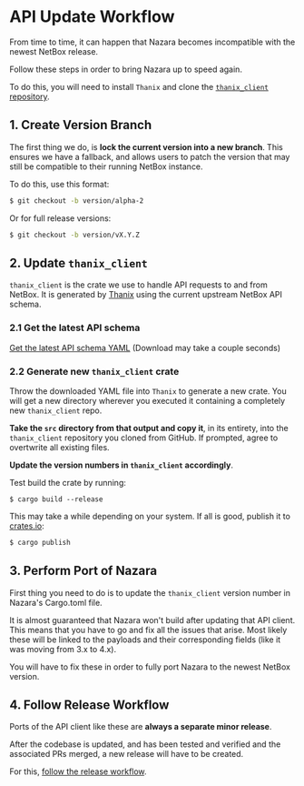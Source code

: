 # API Update Workflow

From time to time, it can happen that Nazara becomes incompatible with the newest NetBox release.

Follow these steps in order to bring Nazara up to speed again.

To do this, you will need to install `Thanix` and clone the [`thanix_client` repository](https://github.com/The-Nazara-Project/thanix_client).

## 1. Create Version Branch

The first thing we do, is **lock the current version into a new branch**.
This ensures we have a fallback, and allows users to patch the version that may still be 
compatible to their running NetBox instance.

To do this, use this format:

```bash
$ git checkout -b version/alpha-2
```

Or for full release versions:

```bash
$ git checkout -b version/vX.Y.Z
```

## 2. Update `thanix_client`

`thanix_client` is the crate we use to handle API requests to and from NetBox.
It is generated by [Thanix](https://github.com/The-Nazara-Project/Thanix) using the current upstream NetBox API schema.

### 2.1 Get the latest API schema

[Get the latest API schema YAML](https://demo.netbox.dev/api/schema) (Download may take a couple seconds)

### 2.2 Generate new `thanix_client` crate

Throw the downloaded YAML file into `Thanix` to generate a new crate. You will get a new directory
wherever you executed it containing a completely new `thanix_client` repo.

**Take the `src` directory from that output and copy it**, in its entirety, into the `thanix_client` repository
you cloned from GitHub. If prompted, agree to overtwrite all existing files.

**Update the version numbers in `thanix_client` accordingly**.

Test build the crate by running:

```
$ cargo build --release
```

This may take a while depending on your system.
If all is good, publish it to [crates.io](https://crates.io/crates/thanix_client):

```bash
$ cargo publish
```

## 3. Perform Port of Nazara

First thing you need to do is to update the `thanix_client` version number in Nazara's Cargo.toml file.

It is almost guaranteed that Nazara won't build after updating that API client.
This means that you have to go and fix all the issues that arise. Most likely these will be linked to the payloads
and their corresponding fields (like it was moving from 3.x to 4.x).

You will have to fix these in order to fully port Nazara to the newest NetBox version.

## 4. Follow Release Workflow

Ports of the API client like these are **always a separate minor release**.

After the codebase is updated, and has been tested and verified and the associated PRs merged, a new release
will have to be created.

For this, [follow the release workflow](./release_workflow.md).

